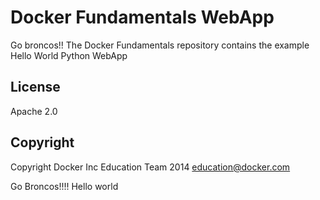 Docker Fundamentals WebApp
==========================
Go broncos!!
The Docker Fundamentals repository contains the example Hello World Python WebApp

## License

Apache 2.0

## Copyright

Copyright Docker Inc Education Team 2014 <education@docker.com>

Go Broncos!!!!
Hello world
